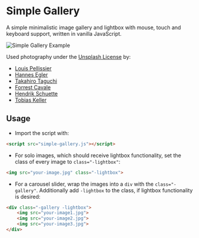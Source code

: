 # Simple Gallery

A simple minimalistic image gallery and lightbox with mouse, touch and keyboard support, written in vanilla JavaScript.

![Simple Gallery Example](https://github.com/user-attachments/assets/cffaf7a6-24d6-439a-9a79-7344b877a11c)

Used photography under the [Unsplash License](https://unsplash.com/license) by:
- [Louis Pellissier](https://unsplash.com/photos/wJ2SaSiL5FA)
- [Hannes Egler](https://unsplash.com/de/fotos/6SLdXXVYQpo)
- [Takahiro Taguchi](https://unsplash.com/photos/ODXZTJC5odw)
- [Forrest Cavale](https://unsplash.com/photos/qfmd9bu7IgA)
- [Hendrik Schuette](https://unsplash.com/photos/vlxdsFMKEww)
- [Tobias Keller](https://unsplash.com/de/fotos/73F4pKoUkM0)

## Usage

- Import the script with:
```html
<script src="simple-gallery.js"></script>
```

- For solo images, which should receive lightbox functionality, set the class of every image to <code>class="-lightbox"</code>:
```html
<img src="your-image.jpg" class="-lightbox">
```

- For a carousel slider, wrap the images into a <code>div</code> with the <code>class="-gallery"</code>. Additionally add <code>-lightbox</code> to the class, if lightbox functionality is desired:
```html
<div class="-gallery -lightbox">
    <img src="your-image1.jpg">
    <img src="your-image2.jpg">
    <img src="your-image3.jpg">
</div>
```
